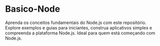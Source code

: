 # Basico-Node
Aprenda os conceitos fundamentais do Node.js com este repositório. Explore exemplos e guias para iniciantes, construa aplicativos simples e compreenda a plataforma Node.js. Ideal para quem está começando com Node.js.

